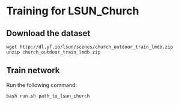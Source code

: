 # Training for LSUN_Church


## Download the dataset

```
wget http://dl.yf.io/lsun/scenes/church_outdoor_train_lmdb.zip
unzip church_outdoor_train_lmdb.zip
```
## Train network

Run the following command:
```
bash run.sh path_to_lsun_church
```